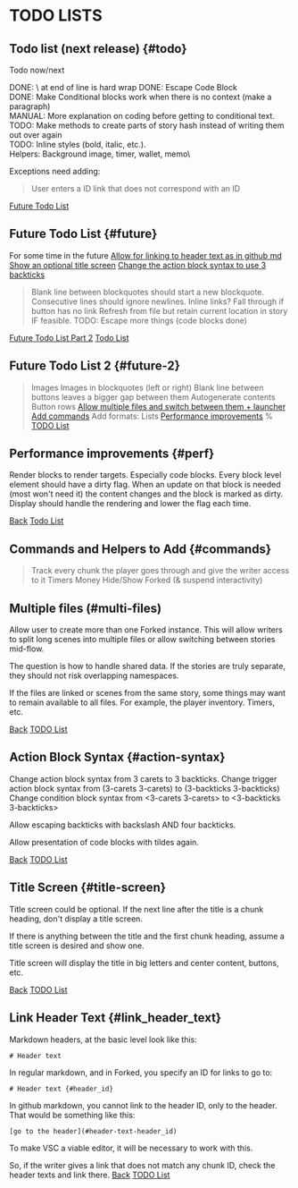 # TODO LISTS

## Todo list (next release) {#todo}

Todo now/next

DONE: \ at end of line is hard wrap
DONE: Escape Code Block\
DONE: Make Conditional blocks work when there is no context (make a paragraph)\
MANUAL: More explanation on coding before getting to conditional text.\
TODO: Make methods to create parts of story hash instead of writing them out over again\
TODO: Inline styles (bold, italic, etc.).\
Helpers: Background image, timer, wallet, memo\

Exceptions need adding:
> User enters a ID link that does not correspond with an ID

[Future Todo List](#future)

## Future Todo List {#future}

For some time in the future
[Allow for linking to header text as in github md](#link_header_text)
[Show an optional title screen](#title-screen)
[Change the action block syntax to use 3 backticks](#action-syntax)
> Blank line between blockquotes should start a new blockquote. Consecutive lines should ignore newlines.
> Inline links?
> Fall through if button has no link
> Refresh from file but retain current location in story IF feasible.
TODO: Escape more things (code blocks done)


[Future Todo List Part 2](#future-2)
[Todo List](#todo)

## Future Todo List 2 {#future-2}

> Images
> Images in blockquotes (left or right)
> Blank line between buttons leaves a bigger gap between them
> Autogenerate contents
> Button rows
[Allow multiple files and switch between them + launcher](#multi-files)
[Add commands](#commands)
Add formats: Lists
[Performance improvements](#perf)
%
[TODO List](#todo)

## Performance improvements {#perf}
Render blocks to render targets.
Especially code blocks.
Every block level element should have a dirty flag.
When an update on that block is needed (most won't need it) the content changes and the block is marked as dirty.
Display should handle the rendering and lower the flag each time.

[Back](#future)
[Todo List](#todo)

## Commands and Helpers to Add {#commands}
> Track every chunk the player goes through and give the writer access to it
> Timers
> Money
> Hide/Show Forked (& suspend interactivity)


## Multiple files (#multi-files)
Allow user to create more than one Forked instance. This will allow writers to split long scenes into multiple files or allow switching between stories mid-flow.

The question is how to handle shared data. If the stories are truly separate, they should not risk overlapping namespaces.

If the files are linked or scenes from the same story, some things may want to remain available to all files. For example, the player inventory. Timers, etc.

[Back](#future)
[TODO List](#todo)


## Action Block Syntax {#action-syntax}
Change action block syntax from 3 carets to 3 backticks.
Change trigger action block syntax from (3-carets 3-carets) to (3-backticks 3-backticks)
Change condition block syntax from <3-carets 3-carets> to <3-backticks 3-backticks>

Allow escaping backticks with backslash AND four backticks.

Allow presentation of code blocks with tildes again.

[Back](#future)
[TODO List](#todo)

## Title Screen {#title-screen}

Title screen could be optional. If the next line after the title is a chunk heading, don't display a title screen.

If there is anything between the title and the first chunk heading, assume a title screen is desired and show one.

Title screen will display the title in big letters and center content, buttons, etc.

[Back](#future)
[TODO List](#todo)

## Link Header Text {#link_header_text}

Markdown headers, at the basic level look like this:

```
# Header text
```

In regular markdown, and in Forked, you specify an ID for links to go to:
```
# Header text {#header_id}
```

In github markdown, you cannot link to the header ID, only to the header. That would be something like this:
```
[go to the header](#header-text-header_id)
```

To make VSC a viable editor, it will be necessary to work with this.

So, if the writer gives a link that does not match any chunk ID, check the header texts and link there.
[Back](#future)
[TODO List](#todo)
